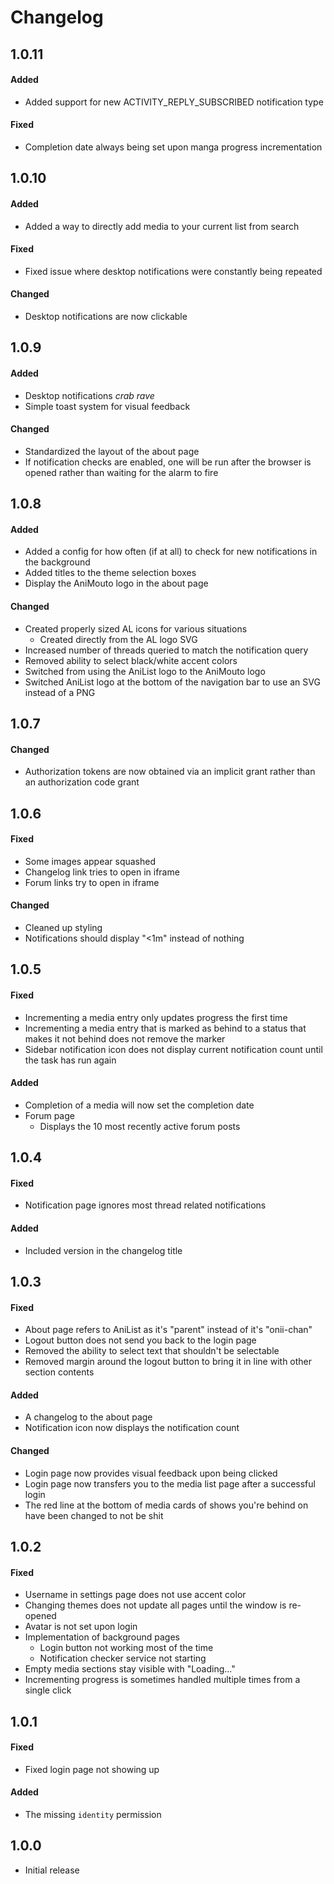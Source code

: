 # Changelog

## 1.0.11

#### Added

* Added support for new ACTIVITY_REPLY_SUBSCRIBED notification type

#### Fixed

* Completion date always being set upon manga progress incrementation

## 1.0.10

#### Added

* Added a way to directly add media to your current list from search

#### Fixed

* Fixed issue where desktop notifications were constantly being repeated

#### Changed

* Desktop notifications are now clickable

## 1.0.9

#### Added

* Desktop notifications *crab rave*
* Simple toast system for visual feedback

#### Changed

* Standardized the layout of the about page
* If notification checks are enabled, one will be run after the browser is opened rather than waiting for the alarm to fire

## 1.0.8

#### Added

* Added a config for how often (if at all) to check for new notifications in the background
* Added titles to the theme selection boxes
* Display the AniMouto logo in the about page

#### Changed

* Created properly sized AL icons for various situations
  * Created directly from the AL logo SVG
* Increased number of threads queried to match the notification query
* Removed ability to select black/white accent colors
* Switched from using the AniList logo to the AniMouto logo
* Switched AniList logo at the bottom of the navigation bar to use an SVG instead of a PNG

## 1.0.7

#### Changed

* Authorization tokens are now obtained via an implicit grant rather than an authorization code grant

## 1.0.6

#### Fixed

* Some images appear squashed
* Changelog link tries to open in iframe
* Forum links try to open in iframe

#### Changed

* Cleaned up styling
* Notifications should display "<1m" instead of nothing

## 1.0.5

#### Fixed

* Incrementing a media entry only updates progress the first time
* Incrementing a media entry that is marked as behind to a status that makes it not behind does not remove the marker
* Sidebar notification icon does not display current notification count until the task has run again

#### Added

* Completion of a media will now set the completion date
* Forum page
  * Displays the 10 most recently active forum posts

## 1.0.4

#### Fixed

* Notification page ignores most thread related notifications

#### Added

* Included version in the changelog title

## 1.0.3

#### Fixed

* About page refers to AniList as it's "parent" instead of it's "onii-chan"
* Logout button does not send you back to the login page
* Removed the ability to select text that shouldn't be selectable
* Removed margin around the logout button to bring it in line with other section contents

#### Added

* A changelog to the about page
* Notification icon now displays the notification count

#### Changed

* Login page now provides visual feedback upon being clicked
* Login page now transfers you to the media list page after a successful login
* The red line at the bottom of media cards of shows you're behind on have been changed to not be shit

## 1.0.2

#### Fixed

* Username in settings page does not use accent color
* Changing themes does not update all pages until the window is re-opened
* Avatar is not set upon login
* Implementation of background pages
  * Login button not working most of the time
  * Notification checker service not starting
* Empty media sections stay visible with "Loading..."
* Incrementing progress is sometimes handled multiple times from a single click

## 1.0.1

#### Fixed

* Fixed login page not showing up

#### Added

* The missing `identity` permission

## 1.0.0

* Initial release
